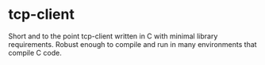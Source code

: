 # tcp-client
Short and to the point tcp-client written in C with minimal library requirements. Robust enough to compile and run in many environments that compile C code.
